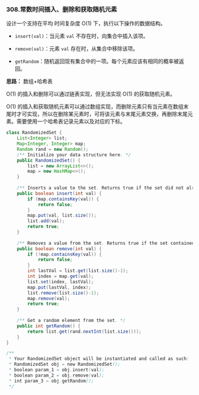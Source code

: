 ### 308.常数时间插入、删除和获取随机元素

设计一个支持在平均 时间复杂度 O(1) 下，执行以下操作的数据结构。

- `insert(val)`：当元素 `val` 不存在时，向集合中插入该项。

- `remove(val)`：元素 `val` 存在时，从集合中移除该项。

- `getRandom`：随机返回现有集合中的一项。每个元素应该有相同的概率被返回。



**思路：** 数组+哈希表

O(1) 的插入和删除可以通过链表实现，但无法实现 O(1) 的获取随机元素。

O(1) 的插入和获取随机元素可以通过数组实现，而删除元素只有当元素在数组末尾时才可实现，所以在删除某元素时，可将该元素与末尾元素交换，再删除末尾元素。需要使用一个哈希表记录元素以及对应的下标。

``` java
class RandomizedSet {
    List<Integer> list;
    Map<Integer, Integer> map;
    Random rand = new Random();
    /** Initialize your data structure here. */
    public RandomizedSet() {
        list = new ArrayList<>();
        map = new HashMap<>();
    }
    
    /** Inserts a value to the set. Returns true if the set did not already contain the specified element. */
    public boolean insert(int val) {
        if (map.containsKey(val)) {
            return false;
        }
        map.put(val, list.size());
        list.add(val);
        return true;
    }
    
    /** Removes a value from the set. Returns true if the set contained the specified element. */
    public boolean remove(int val) {
        if (!map.containsKey(val)) {
            return false;
        }
        int lastVal = list.get(list.size()-1);
        int index = map.get(val);
        list.set(index, lastVal);
        map.put(lastVal, index);
        list.remove(list.size()-1);
        map.remove(val);
        return true;
    }
    
    /** Get a random element from the set. */
    public int getRandom() {
        return list.get(rand.nextInt(list.size()));
    }
}

/**
 * Your RandomizedSet object will be instantiated and called as such:
 * RandomizedSet obj = new RandomizedSet();
 * boolean param_1 = obj.insert(val);
 * boolean param_2 = obj.remove(val);
 * int param_3 = obj.getRandom();
 */
```

